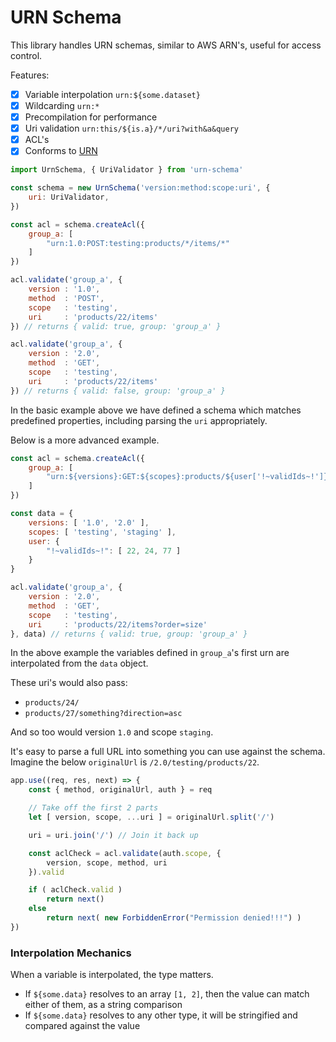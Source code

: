 # URN Schema

This library handles URN schemas, similar to AWS ARN's, useful for access control.

Features:
- [x] Variable interpolation `urn:${some.dataset}`
- [x] Wildcarding `urn:*`
- [x] Precompilation for performance
- [x] Uri validation `urn:this/${is.a}/*/uri?with&a&query`
- [x] ACL's
- [x] Conforms to [URN](https://en.wikipedia.org/wiki/Uniform_Resource_Name)

```js
import UrnSchema, { UriValidator } from 'urn-schema'

const schema = new UrnSchema('version:method:scope:uri', {
    uri: UriValidator,
})

const acl = schema.createAcl({
    group_a: [
        "urn:1.0:POST:testing:products/*/items/*"
    ]
})

acl.validate('group_a', {
    version : '1.0',
    method  : 'POST',
    scope   : 'testing',
    uri     : 'products/22/items'
}) // returns { valid: true, group: 'group_a' }

acl.validate('group_a', {
    version : '2.0',
    method  : 'GET',
    scope   : 'testing',
    uri     : 'products/22/items'
}) // returns { valid: false, group: 'group_a' }

```

In the basic example above we have defined a schema which matches predefined properties, including parsing the `uri` appropriately.

Below is a more advanced example.

```js
const acl = schema.createAcl({
    group_a: [
        "urn:${versions}:GET:${scopes}:products/${user['!~validIds~!']}/*?direction&order"
    ]
})

const data = {
    versions: [ '1.0', '2.0' ],
    scopes: [ 'testing', 'staging' ],
    user: {
        "!~validIds~!": [ 22, 24, 77 ]
    }
}

acl.validate('group_a', {
    version : '2.0',
    method  : 'GET',
    scope   : 'testing',
    uri     : 'products/22/items?order=size'
}, data) // returns { valid: true, group: 'group_a' }
```

In the above example the variables defined in `group_a`'s first urn are interpolated from the `data` object.

These uri's would also pass:
- `products/24/`
- `products/27/something?direction=asc`

And so too would version `1.0` and scope `staging`.

It's easy to parse a full URL into something you can use against the schema.
Imagine the below `originalUrl` is `/2.0/testing/products/22`.

```js
app.use((req, res, next) => {
    const { method, originalUrl, auth } = req

    // Take off the first 2 parts
    let [ version, scope, ...uri ] = originalUrl.split('/')

    uri = uri.join('/') // Join it back up

    const aclCheck = acl.validate(auth.scope, {
        version, scope, method, uri
    }).valid

    if ( aclCheck.valid )
        return next()
    else
        return next( new ForbiddenError("Permission denied!!!") )
})

```

### Interpolation Mechanics

When a variable is interpolated, the type matters.

- If `${some.data}` resolves to an array `[1, 2]`, then the value can match either of them, as a string comparison
- If `${some.data}` resolves to any other type, it will be stringified and compared against the value
